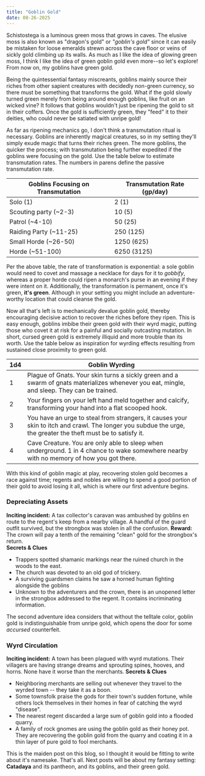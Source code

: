 ```yaml
---
title: "Goblin Gold"
date: 08-26-2025
---
```

Schistostega is a luminous green moss that grows in caves. The elusive moss is also known as "dragon's gold" or *"goblin's gold"* since it can easily be mistaken for loose emeralds strewn across the cave floor or veins of sickly gold climbing up its walls. As much as I like the idea of glowing green moss, I think I like the idea of green goblin gold even more--so let's explore! From now on, my goblins have green gold.

Being the quintessential fantasy miscreants, goblins mainly source their riches from other sapient creatures with decidedly non-green currency, so there must be something that transforms the gold. What if the gold slowly turned green merely from being around enough goblins, like fruit on an wicked vine? It follows that goblins wouldn't just be ripening the gold to sit in their coffers. Once the gold is sufficiently green, they "feed" it to their deities, who could never be satiated with unripe gold! 

As far as ripening mechanics go, I don't think a transmutation ritual is necessary. Goblins are inherently magical creatures, so in my setting they'll simply exude magic that turns their riches green. The more goblins, the quicker the process; with transmutation being further expedited if the goblins were focusing on the gold. Use the table below to estimate transmutation rates. The numbers in parens define the passive transmutation rate. 

| Goblins Focusing on Transmutation | Transmutation Rate (gp/day) |
| --------------------------------- | --------------------------- |
| Solo (1)                          | 2 (1)                       |
| Scouting party (~2-3)             | 10 (5)                      |
| Patrol (~4-10)                    | 50 (25)                     |
| Raiding Party (~11-25)            | 250 (125)                   |
| Small Horde (~26-50)              | 1250 (625)                  |
| Horde (~51-100)                   | 6250 (3125)                 |

Per the above table, the rate of transformation is exponential: a sole goblin would need to covet and massage a necklace for days for it to *gobbify*, whereas a proper horde could ripen a monarch's purse in an evening if they were intent on it. Additionally, the transformation is permanent, once it's green, **it's green**. Although in your setting you might include an adventure-worthy location that could cleanse the gold.

Now all that's left is to mechanically devalue goblin gold, thereby encouraging decisive action to recover the riches before they ripen. This is easy enough, goblins imbibe their green gold with their wyrd magic, putting those who covet it at risk for a painful and socially outcasting mutation. In short, cursed green gold is extremely illiquid and more trouble than its worth. Use the table below as inspiration for wyrding effects resulting from sustained close proximity to green gold.

| 1d4 | Goblin Wyrding                                                                                                                                                |
| --- | ------------------------------------------------------------------------------------------------------------------------------------------------------------- |
| 1   | Plague of Gnats. Your skin turns a sickly green and a swarm of gnats materializes  whenever you eat, mingle, and sleep. They can be trained.                  |
| 2   | Your fingers on your left hand meld together and calcify, transforming your hand into a flat scooped hook.                                                    |
| 3   | You have an urge to steal from strangers, it causes your skin to itch and crawl. The longer you subdue the urge, the greater the theft must be to satisfy it. |
| 4   | Cave Creature. You are only able to sleep when underground. 1 in 4 chance to wake somewhere nearby with no memory of how you got there.                       |

With this kind of goblin magic at play, recovering stolen gold becomes a race against time; regents and nobles are willing to spend a good portion of their gold to avoid losing it all, which is where our first adventure begins.
### Depreciating Assets

 **Inciting incident:** A tax collector's caravan was ambushed by goblins en route to the regent's keep from a nearby village. A handful of the guard outfit survived, but the strongbox was stolen in all the confusion.
 **Reward:** The crown will pay a tenth of the remaining "clean" gold for the strongbox's return.  
 **Secrets & Clues**
 - Trappers spotted shamanic markings near the ruined church in the woods to the east.
 - The church was devoted to an old god of trickery.
 - A surviving guardsmen claims he saw a horned human fighting alongside the goblins
 - Unknown to the adventurers and the crown, there is an unopened letter in the strongbox addressed to the regent. It contains incriminating information.

The second adventure idea considers that without the telltale color, goblin gold is indistinguishable from unripe gold, which opens the door for some *accursed* counterfeit.
### Wyrd Circulation

 **Inciting incident:** A town has been plagued with wyrd mutations. Their villagers are having strange dreams and sprouting spines, hooves, and horns. None have it worse than the merchants.
**Secrets & Clues**
- Neighboring merchants are selling out whenever they travel to the wyrded town -- they take it as a boon.
- Some townsfolk praise the gods for their town's sudden fortune, while others lock themselves in their homes in fear of catching the wyrd "disease".
- The nearest regent discarded a large sum of goblin gold into a flooded quarry.
- A family of rock gnomes are using the goblin gold as their honey pot. They are recovering the goblin gold from the quarry and coating it in a thin layer of pure gold to fool merchants.

This is the maiden post on this blog, so I thought it would be fitting to write about it's namesake. That's all. Next posts will be about my fantasy setting: **Catadaya** and its pantheon, and its goblins, and their green gold.
